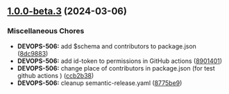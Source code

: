 ## [1.0.0-beta.3](https://github.com/frontkom/block-react-parser/compare/v1.0.0-beta.2...v1.0.0-beta.3) (2024-03-06)


### Miscellaneous Chores

* **DEVOPS-506:** add $schema and contributors to package.json ([8dc9883](https://github.com/frontkom/block-react-parser/commit/8dc98834c25dfdb0321c2ae41e3c877733466d5a))
* **DEVOPS-506:** add id-token to permissions in GitHub actions ([8901401](https://github.com/frontkom/block-react-parser/commit/8901401a3d092c6ea18d8f5129c826a78f10225b))
* **DEVOPS-506:** change place of contributors in package.json (for test github actions ) ([ccb2b38](https://github.com/frontkom/block-react-parser/commit/ccb2b3818c10f6a7a861fcc93923dac699ffc1ee))
* **DEVOPS-506:** cleanup semantic-release.yaml ([8775be9](https://github.com/frontkom/block-react-parser/commit/8775be980af665d4db3403ab80af9c642464a01f))
